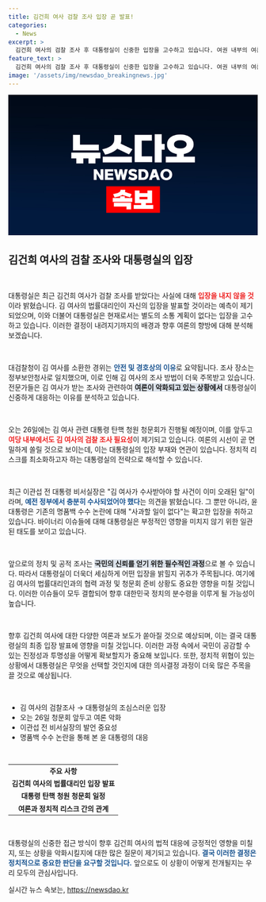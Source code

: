 ```yaml
---
title: 김건희 여사 검찰 조사 입장 곧 발표!
categories:
  - News
excerpt: >
  김건희 여사의 검찰 조사 후 대통령실이 신중한 입장을 고수하고 있습니다. 여권 내부의 여론 악화 속에서 김 여사의 법률대리인이 입장을 밝힐 가능성이 제기된 가운데, 대통령실은 특별한 입장을 내놓지 않기로 결정했습니다.
feature_text: >
  김건희 여사의 검찰 조사 후 대통령실이 신중한 입장을 고수하고 있습니다. 여권 내부의 여론 악화 속에서 김 여사의 법률대리인이 입장을 밝힐 가능성이 제기된 가운데, 대통령실은 특별한 입장을 내놓지 않기로 결정했습니다.
image: '/assets/img/newsdao_breakingnews.jpg'
---
```


<p><img src="/assets/img/newsdao_breakingnews.jpg" alt="ontimetimes 속보" /></p>

<h2 data-ke-size="size26">김건희 여사의 검찰 조사와 대통령실의 입장</h2>

<p data-ke-size="size16">&nbsp;</p>

<p>대통령실은 최근 김건희 여사가 검찰 조사를 받았다는 사실에 대해 <b><span style="color: #ee2323;">입장을 내지 않을 것</span></b>이라 밝혔습니다. 김 여사의 법률대리인이 자신의 입장을 발표할 것이라는 예측이 제기되었으며, 이와 더불어 대통령실은 현재로서는 별도의 소통 계획이 없다는 입장을 고수하고 있습니다. 이러한 결정이 내려지기까지의 배경과 향후 여론의 향방에 대해 분석해 보겠습니다.</p>

<p data-ke-size="size16">&nbsp;</p>

<p>대검찰청이 김 여사를 소환한 경위는 <b><span style="color: #1a5490;">안전 및 경호상의 이유</span></b>로 요약됩니다. 조사 장소는 정부보안청사로 일치했으며, 이로 인해 김 여사의 조사 방법이 더욱 주목받고 있습니다. 전문가들은 김 여사가 받는 조사와 관련하여 <b><span style="background-color: #21538527;">여론이 악화되고 있는 상황에서</span></b> 대통령실이 신중하게 대응하는 이유를 분석하고 있습니다.</p>

<p data-ke-size="size16">&nbsp;</p>

<p>오는 26일에는 김 여사 관련 대통령 탄핵 청원 청문회가 진행될 예정이며, 이를 앞두고 <b><span style="color: #ee2323;">여당 내부에서도 김 여사의 검찰 조사 필요성</span></b>이 제기되고 있습니다. 여론의 시선이 곧 면밀하게 쏠릴 것으로 보이는데, 이는 대통령실의 입장 부재와 연관이 있습니다. 정치적 리스크를 최소화하고자 하는 대통령실의 전략으로 해석할 수 있습니다.</p>

<p data-ke-size="size16">&nbsp;</p>

<p>최근 이관섭 전 대통령 비서실장은 "김 여사가 수사받아야 할 사건이 이미 오래된 일"이라며, <b><span style="color: #1a5490;">예전 정부에서 충분히 수사되었어야 했다</span></b>는 의견을 밝혔습니다. 그 뿐만 아니라, 윤 대통령은 기존의 명품백 수수 논란에 대해 "사과할 일이 없다"는 확고한 입장을 취하고 있습니다. 바이너리 이슈들에 대해 대통령실은 부정적인 영향을 미치지 않기 위한 일관된 태도를 보이고 있습니다.</p>

<p data-ke-size="size16">&nbsp;</p>

<p>앞으로의 정치 및 공적 조사는 <b><span style="background-color: #21538527;">국민의 신뢰를 얻기 위한 필수적인 과정</span></b>으로 볼 수 있습니다. 따라서 대통령실이 더욱더 세심하게 어떤 입장을 밝힐지 귀추가 주목됩니다. 여기에 김 여사의 법률대리인과의 협력 과정 및 청문회 준비 상황도 중요한 영향을 미칠 것입니다. 이러한 이슈들이 모두 결합되어 향후 대한민국 정치의 분수령을 이루게 될 가능성이 높습니다.</p>

<p data-ke-size="size16">&nbsp;</p>

<p>향후 김건희 여사에 대한 다양한 여론과 보도가 쏟아질 것으로 예상되며, 이는 결국 대통령실의 최종 입장 발표에 영향을 미칠 것입니다. 이러한 과정 속에서 국민이 공감할 수 있는 진정성과 투명성을 어떻게 확보할지가 중요해 보입니다. 또한, 정치적 위협이 있는 상황에서 대통령실은 무엇을 선택할 것인지에 대한 의사결정 과정이 더욱 많은 주목을 끌 것으로 예상됩니다.</p>

<p data-ke-size="size16">&nbsp;</p>

<ul>
    <li>김 여사의 검찰조사 → 대통령실의 조심스러운 입장</li>
    <li>오는 26일 청문회 앞두고 여론 악화</li>
    <li>이관섭 전 비서실장의 발언 중요성</li>
    <li>명품백 수수 논란을 통해 본 윤 대통령의 대응</li>
</ul>

<p data-ke-size="size16">&nbsp;</p>

<table>
    <tr>
        <td style="text-align: center; height: 17px;"><b>주요 사항</b></td>
    </tr>
    <tr>
        <td style="text-align: center; height: 17px;"><b>김건희 여사의 법률대리인 입장 발표</b></td>
    </tr>
    <tr>
        <td style="text-align: center; height: 17px;"><b>대통령 탄핵 청원 청문회 일정</b></td>
    </tr>
    <tr>
        <td style="text-align: center; height: 17px;"><b>여론과 정치적 리스크 간의 관계</b></td>
    </tr>
</table>

<p data-ke-size="size16">&nbsp;</p>

<p>대통령실의 신중한 접근 방식이 향후 김건희 여사의 법적 대응에 긍정적인 영향을 미칠지, 또는 상황을 악화시킬지에 대한 많은 질문이 제기되고 있습니다. <b><span style="color: #1a5490;">결국 이러한 결정은 정치적으로 중요한 판단을 요구할 것입니다.</span></b> 앞으로도 이 상황이 어떻게 전개될지는 우리 모두의 관심사입니다.</p>
실시간 뉴스 속보는, <a href="https://newsdao.kr" rel="dofollow">https://newsdao.kr</a>



